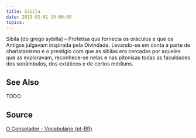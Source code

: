 ```yaml
---
title: Sibila
date: 2019-02-01 19:00:00
topics:
---
```


Sibila [do grego sybilla] – Profetisa que fornecia os oráculos e que os Antigos julgavam inspirada pela Divindade. Levando-se em conta a parte de charlatanismo e o prestígio com que as sibilas era cercadas por aqueles que as exploravam, reconhece-se nelas e nas pitonisas todas as faculdades dos sonâmbulos, dos extáticos e de certos médiuns.

## See Also
TODO

## Source
[O Consolador - Vocabulário (pt-BR)](http://www.oconsolador.com.br/linkfixo/vocabulario/principal.html)
